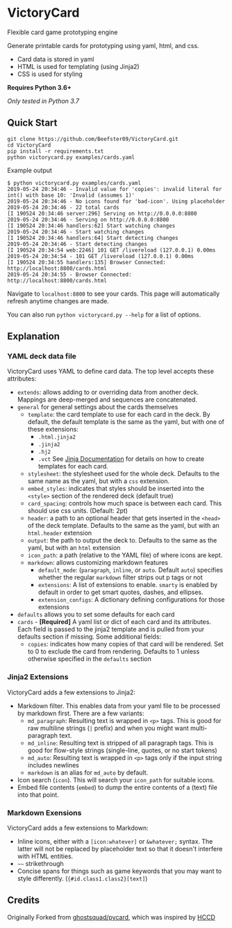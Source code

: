 # VictoryCard
Flexible card game prototyping engine

Generate printable cards for prototyping using yaml, html, and css.

* Card data is stored in yaml
* HTML is used for templating (using Jinja2)
* CSS is used for styling

**Requires Python 3.6+**

_Only tested in Python 3.7_

##  Quick Start

```
git clone https://github.com/Beefster09/VictoryCard.git
cd VictoryCard
pip install -r requirements.txt
python victorycard.py examples/cards.yaml
```

Example output

```
$ python victorycard.py examples/cards.yaml
2019-05-24 20:34:46 - Invalid value for 'copies': invalid literal for int() with base 10: 'Invalid (assumes 1)'
2019-05-24 20:34:46 - No icons found for 'bad-icon'. Using placeholder
2019-05-24 20:34:46 - 22 total cards
[I 190524 20:34:46 server:296] Serving on http://0.0.0.0:8800
2019-05-24 20:34:46 - Serving on http://0.0.0.0:8800
[I 190524 20:34:46 handlers:62] Start watching changes
2019-05-24 20:34:46 - Start watching changes
[I 190524 20:34:46 handlers:64] Start detecting changes
2019-05-24 20:34:46 - Start detecting changes
[I 190524 20:34:54 web:2246] 101 GET /livereload (127.0.0.1) 0.00ms
2019-05-24 20:34:54 - 101 GET /livereload (127.0.0.1) 0.00ms
[I 190524 20:34:55 handlers:135] Browser Connected: http://localhost:8800/cards.html
2019-05-24 20:34:55 - Browser Connected: http://localhost:8800/cards.html
```

Navigate to `localhost:8800` to see your cards. This page will automatically refresh anytime changes are made.

You can also run `python victorycard.py --help` for a list of options.

## Explanation

### YAML deck data file

VictoryCard uses YAML to define card data. The top level accepts these attributes:

* `extends`: allows adding to or overriding data from another deck. Mappings are deep-merged and sequences are concatenated.
* `general` for general settings about the cards themselves
    * `template`: the card template to use for each card in the deck.
    By default, the default template is the same as the yaml, but with one of these extensions:
        * `.html.jinja2`
        * `.jinja2`
        * `.hj2`
        * `.vct`
    See [Jinja Documentation](http://jinja.pocoo.org/docs/latest/templates/) for details on how to create templates for each card.
    * `stylesheet`: the stylesheet used for the whole deck. Defaults to the same name as the yaml, but with a `css` extension.
    * `embed_styles`: indicates that styles should be inserted into the `<style>` section of the rendered deck (default true)
    * `card_spacing`: controls how much space is between each card. This should use css units. (Default: 2pt)
    * `header`: a path to an optional header that gets inserted in the `<head>` of the deck template.
    Defaults to the same as the yaml, but with an `html.header` extension
    * `output`: the path to output the deck to. Defaults to the same as the yaml, but with an `html` extension
    * `icon_path`: a path (relative to the YAML file) of where icons are kept.
    * `markdown`: allows customizing markdown features
        * `default_mode`: (`paragraph`, `inline`, or `auto`. Default `auto`) specifies whether the regular `markdown` filter strips out p tags or not
        * `extensions`: A list of extensions to enable. `smarty` is enabled by default in order to get smart quotes, dashes, and ellipses.
        * `extension_configs`: A dictionary defining configurations for those extensions
* `defaults` allows you to set some defaults for each card
* `cards` - **[Required]** A yaml list or dict of each card and its attributes. Each field is passed to the jinja2 template and is
pulled from your defaults section if missing. Some additional fields:
    * `copies`: indicates how many copies of that card will be rendered. Set to 0 to exclude the card from rendering.
    Defaults to 1 unless otherwise specified in the `defaults` section

### Jinja2 Extensions

VictoryCard adds a few extensions to Jinja2:

* Markdown filter. This enables data from your yaml file to be processed by markdown first. There are a few variants:
    * `md_paragraph`: Resulting text is wrapped in `<p>` tags.
    This is good for raw multiline strings (`|` prefix) and when you might want multi-paragraph text.
    * `md_inline`: Resulting text is stripped of all paragraph tags.
    This is good for flow-style strings (single-line, quotes, or no start tokens)
    * `md_auto`: Resulting text is wrapped in `<p>` tags only if the input string includes newlines
    * `markdown` is an alias for `md_auto` by default.
* Icon search (`icon`). This will search your `icon_path` for suitable icons.
* Embed file contents (`embed`) to dump the entire contents of a (text) file into that point.

### Markdown Exensions

VictoryCard adds a few extensions to Markdown:

* Inline icons, either with a `[icon:whatever]` or `&whatever;` syntax. The latter will not be replaced by placeholder text so that it doesn't interfere with HTML entities.
* `~~` strikethrough
* Concise spans for things such as game keywords that you may want to style differently. (`{#id.class1.class2}[text]`)

## Credits

Originally Forked from [ghostsquad/pycard](https://github.com/ghostsquad/pycard), which was inspired by [HCCD](https://github.com/vaemendis/hccd)
